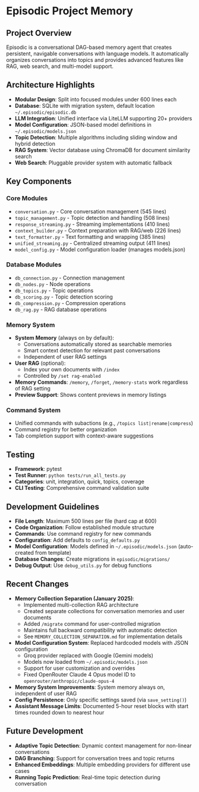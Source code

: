 # Episodic Project Memory

## Project Overview

Episodic is a conversational DAG-based memory agent that creates persistent, navigable conversations with language models. It automatically organizes conversations into topics and provides advanced features like RAG, web search, and multi-model support.

## Architecture Highlights

- **Modular Design**: Split into focused modules under 600 lines each
- **Database**: SQLite with migration system, default location `~/.episodic/episodic.db`
- **LLM Integration**: Unified interface via LiteLLM supporting 20+ providers
- **Model Configuration**: JSON-based model definitions in `~/.episodic/models.json`
- **Topic Detection**: Multiple algorithms including sliding window and hybrid detection
- **RAG System**: Vector database using ChromaDB for document similarity search
- **Web Search**: Pluggable provider system with automatic fallback

## Key Components

### Core Modules
- `conversation.py` - Core conversation management (545 lines)
- `topic_management.py` - Topic detection and handling (508 lines)
- `response_streaming.py` - Streaming implementations (410 lines)
- `context_builder.py` - Context preparation with RAG/web (226 lines)
- `text_formatter.py` - Text formatting and wrapping (385 lines)
- `unified_streaming.py` - Centralized streaming output (411 lines)
- `model_config.py` - Model configuration loader (manages models.json)

### Database Modules
- `db_connection.py` - Connection management
- `db_nodes.py` - Node operations
- `db_topics.py` - Topic operations
- `db_scoring.py` - Topic detection scoring
- `db_compression.py` - Compression operations
- `db_rag.py` - RAG database operations

### Memory System
- **System Memory** (always on by default):
  - Conversations automatically stored as searchable memories
  - Smart context detection for relevant past conversations
  - Independent of user RAG settings
- **User RAG** (optional):
  - Index your own documents with `/index`
  - Controlled by `/set rag-enabled`
- **Memory Commands**: `/memory`, `/forget`, `/memory-stats` work regardless of RAG setting
- **Preview Support**: Shows content previews in memory listings

### Command System
- Unified commands with subactions (e.g., `/topics list|rename|compress`)
- Command registry for better organization
- Tab completion support with context-aware suggestions

## Testing

- **Framework**: pytest
- **Test Runner**: `python tests/run_all_tests.py`
- **Categories**: unit, integration, quick, topics, coverage
- **CLI Testing**: Comprehensive command validation suite

## Development Guidelines

- **File Length**: Maximum 500 lines per file (hard cap at 600)
- **Code Organization**: Follow established module structure
- **Commands**: Use command registry for new commands
- **Configuration**: Add defaults to `config_defaults.py`
- **Model Configuration**: Models defined in `~/.episodic/models.json` (auto-created from template)
- **Database Changes**: Create migrations in `episodic/migrations/`
- **Debug Output**: Use `debug_utils.py` for debug functions

## Recent Changes

- **Memory Collection Separation (January 2025)**:
  - Implemented multi-collection RAG architecture
  - Created separate collections for conversation memories and user documents
  - Added `/migrate` command for user-controlled migration
  - Maintains full backward compatibility with automatic detection
  - See `MEMORY_COLLECTION_SEPARATION.md` for implementation details
- **Model Configuration System**: Replaced hardcoded models with JSON configuration
  - Groq provider replaced with Google (Gemini models)
  - Models now loaded from `~/.episodic/models.json`
  - Support for user customization and overrides
  - Fixed OpenRouter Claude 4 Opus model ID to `openrouter/anthropic/claude-opus-4`
- **Memory System Improvements**: System memory always on, independent of user RAG
- **Config Persistence**: Only specific settings saved (via `save_setting()`)
- **Assistant Message Limits**: Documented 5-hour reset blocks with start times rounded down to nearest hour

## Future Development

- **Adaptive Topic Detection**: Dynamic context management for non-linear conversations
- **DAG Branching**: Support for conversation trees and topic returns
- **Enhanced Embeddings**: Multiple embedding providers for different use cases
- **Running Topic Prediction**: Real-time topic detection during conversation